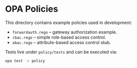# OPA Policies

This directory contains example policies used in development:

- `forwardauth.rego` – gateway authorization example.
- `rbac.rego` – simple role-based access control.
- `abac.rego` – attribute-based access control stub.

Tests live under `policy/tests` and can be executed via:

```bash
opa test -v policy
```
